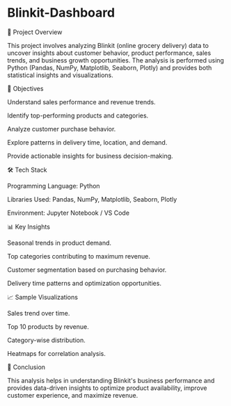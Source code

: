 # Blinkit-Dashboard

📌 Project Overview

This project involves analyzing Blinkit (online grocery delivery) data to uncover insights about customer behavior, product performance, sales trends, and business growth opportunities. The analysis is performed using Python (Pandas, NumPy, Matplotlib, Seaborn, Plotly) and provides both statistical insights and visualizations.

🎯 Objectives

Understand sales performance and revenue trends.

Identify top-performing products and categories.

Analyze customer purchase behavior.

Explore patterns in delivery time, location, and demand.

Provide actionable insights for business decision-making.

🛠️ Tech Stack

Programming Language: Python

Libraries Used: Pandas, NumPy, Matplotlib, Seaborn, Plotly

Environment: Jupyter Notebook / VS Code

📊 Key Insights

Seasonal trends in product demand.

Top categories contributing to maximum revenue.

Customer segmentation based on purchasing behavior.

Delivery time patterns and optimization opportunities.

📈 Sample Visualizations

Sales trend over time.

Top 10 products by revenue.

Category-wise distribution.

Heatmaps for correlation analysis.

📑 Conclusion

This analysis helps in understanding Blinkit's business performance and provides data-driven insights to optimize product availability, improve customer experience, and maximize revenue.
